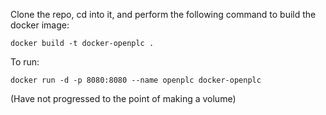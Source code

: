 Clone the repo, cd into it, and perform the following command to build the docker image:
```
docker build -t docker-openplc .
```
To run:
```
docker run -d -p 8080:8080 --name openplc docker-openplc
```

(Have not progressed to the point of making a volume)
